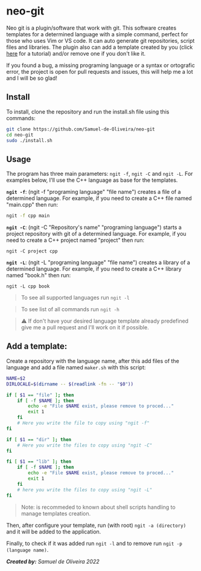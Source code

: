 # neo-git

Neo git is a plugin/software that work with git. This software creates templates for a determined language with a simple command, perfect for those who uses Vim or VS code. It can auto generate git repositories, script files and libraries. The plugin also can add a template created by you (click [here](#add-template) for a tutorial) and/or remove one if you don't like it.

If you found a bug, a missing programing language or a syntax or ortografic error, the project is open for pull requests and issues, this will help me a lot and I will be so glad!

## Install

To install, clone the repository and run the install.sh file using this commands:

```sh	
git clone https://github.com/Samuel-de-Oliveira/neo-git
cd neo-git
sudo ./install.sh
```

## Usage

The program has three main parameters: `ngit -f`, `ngit -C` and `ngit -L`.
For examples below, I'll use the C++ language as base for the templates.

**`ngit -f`**: (ngit -f "programing language" "file name") creates a file of a determined language. For example, if you need to create a C++ file named "main.cpp" then run:

```sh
ngit -f cpp main
```

**`ngit -C`**: (ngit -C "Repository's name" "programing language") starts a project repository with git of a determined language. For example, if you need to create a C++ project named "project" then run:

```
ngit -C project cpp
```

**`ngit -L`**: (ngit -L "programing language" "file name") creates a library of a determined language. For example, if you need to create a C++ library named "book.h" then run:

```
ngit -L cpp book
```

> To see all supported languages run `ngit -l`

> To see list of all commands run `ngit -h`

> :warning: If don't have your desired language template already predefined give me a pull request and I'll work on it if possible.

## Add a template:

Create a repository with the language name, after this add files of the language and add a file named `maker.sh` with this script:

```sh
NAME=$2
DIRLOCALE=$(dirname -- $(readlink -fn -- "$0"))

if [ $1 == "file" ]; then
	if [ -f $NAME ]; then
		echo -e "File $NAME exist, please remove to proced..."
		exit 1
	fi
	# Here you write the file to copy using "ngit -f"
fi

if [ $1 == "dir" ]; then
	# Here you write the files to copy using "ngit -C"
fi

fi [ $1 == "lib" ]; then
	if [ -f $NAME ]; then
		echo -e "File $NAME exist, please remove to proced..."
		exit 1
	fi
	# here you write the files to copy using "ngit -L"
fi
```

> Note: is recommeded to known about shell scripts handling to manage templates creation.

Then, after configure your template, run (with root) `ngit -a (directory)` and it will be added to the application.

Finally, to check if it was added run `ngit -l` and to remove run `ngit -p (language name)`.

*<strong>Created by:</strong> Samuel de Oliveira 2022*

